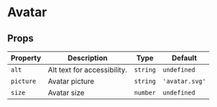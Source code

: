 # Avatar

## Props

| Property  | Description                 | Type     | Default        |
| --------- | --------------------------- | -------- | -------------- |
| `alt`     | Alt text for accessibility. | `string` | `undefined`    |
| `picture` | Avatar picture              | `string` | `'avatar.svg'` |
| `size`    | Avatar size                 | `number` | `undefined`    |
